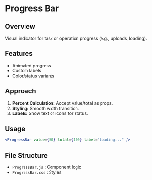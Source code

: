 # Progress Bar

## Overview
Visual indicator for task or operation progress (e.g., uploads, loading).

## Features
- Animated progress
- Custom labels
- Color/status variants

## Approach
1. **Percent Calculation:** Accept value/total as props.
2. **Styling:** Smooth width transition.
3. **Labels:** Show text or icons for status.

## Usage
```jsx
<ProgressBar value={50} total={100} label="Loading..." />
```

## File Structure
- `ProgressBar.js` : Component logic
- `ProgressBar.css` : Styles
